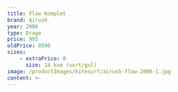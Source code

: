 ```yaml
---
title: Flow Komplet
brand: Airush
year: 2006
type: Drage
price: 995
oldPrice: 8500
sizes:
    - extraPrice: 0
      size: 14 kvm (sort/gul)
image: /productImages/kitesurf/airush-flow-2006-1.jpg
content: >-
---
```

